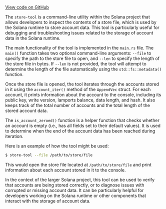 [View code on GitHub](https://github.com/solana-labs/solana/tree/master/na/runtime/store-tool/src)

The `store-tool` is a command-line utility within the Solana project that allows developers to inspect the contents of a store file, which is used by the Solana runtime to store account data. This tool is particularly useful for debugging and troubleshooting issues related to the storage of account data in the Solana runtime.

The main functionality of the tool is implemented in the `main.rs` file. The `main()` function takes two optional command-line arguments: `--file` to specify the path to the store file to open, and `--len` to specify the length of the store file in bytes. If `--len` is not provided, the tool will attempt to determine the length of the file automatically using the `std::fs::metadata()` function.

Once the store file is opened, the tool iterates through the accounts stored in it using the `account_iter()` method of the `AppendVec` struct. For each account, it prints information about the account to the console, including its public key, write version, lamports balance, data length, and hash. It also keeps track of the total number of accounts and the total length of the stored account data.

The `is_account_zeroed()` function is a helper function that checks whether an account is empty (i.e., has all fields set to their default values). It is used to determine when the end of the account data has been reached during iteration.

Here is an example of how the tool might be used:

```bash
$ store-tool --file /path/to/store/file
```

This would open the store file located at `/path/to/store/file` and print information about each account stored in it to the console.

In the context of the larger Solana project, this tool can be used to verify that accounts are being stored correctly, or to diagnose issues with corrupted or missing account data. It can be particularly helpful for developers working on the Solana runtime or other components that interact with the storage of account data.
